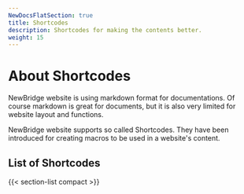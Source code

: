 ```yaml
---
NewDocsFlatSection: true
title: Shortcodes
description: Shortcodes for making the contents better.
weight: 15
---
```


# About Shortcodes

NewBridge website is using markdown format for documentations. Of course markdown is great for documents, but it is also very limited for website layout and functions.

NewBridge website supports so called Shortcodes. They have been introduced for creating macros to be used in a website's content.

## List of Shortcodes

{{< section-list compact >}}
